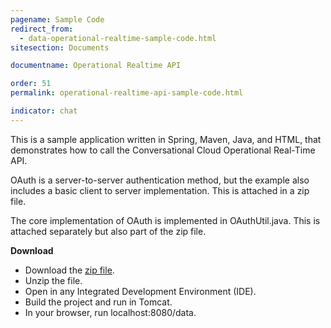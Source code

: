 ```yaml
---
pagename: Sample Code
redirect_from:
  - data-operational-realtime-sample-code.html
sitesection: Documents

documentname: Operational Realtime API

order: 51
permalink: operational-realtime-api-sample-code.html

indicator: chat
---
```


This is a sample application written in Spring, Maven, Java, and HTML, that demonstrates how to call the Conversational Cloud Operational Real-Time API.

OAuth is a server-to-server authentication method, but the example also includes a basic client to server implementation. This is attached in a zip file.

The core implementation of OAuth is implemented in OAuthUtil.java. This is attached separately but also part of the zip file.

**Download**

- Download the [zip file](https://www.google.com/url?q=https%3A%2F%2Fce-sr.s3.amazonaws.com%2FOperational%2520Real-Time%2FRT-API-oAuth-Sample.zip&sa=D&sntz=1&usg=AFQjCNGKRPpEpEU4v9u407ia04zGkD_Bvg).
- Unzip the file.
- Open in any Integrated Development Environment (IDE).
- Build the project and run in Tomcat.
- In your browser, run localhost:8080/data.
